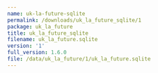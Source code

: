```yaml
---
name: uk-la-future-sqlite
permalink: /downloads/uk_la_future_sqlite/1
package: uk_la_future
title: uk_la_future_sqlite
filename: uk_la_future.sqlite
version: '1'
full_version: 1.6.0
file: /data/uk_la_future/1/uk_la_future.sqlite
---
```

